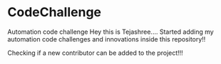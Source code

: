 # CodeChallenge
Automation code challenge
Hey this is Tejashree....
Started adding my automation code challenges and innovations inside this repository!! 

Checking if a new contributor can be added to the project!!!
